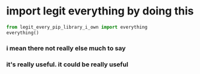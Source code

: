 # import legit everything by doing this

```python
from legit_every_pip_library_i_own import everything
everything()
```
### i mean there not really else much to say
### it's really useful. it could be really useful
